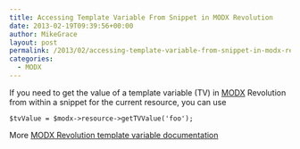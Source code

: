 ```yaml
---
title: Accessing Template Variable From Snippet in MODX Revolution
date: 2013-02-19T09:39:56+00:00
author: MikeGrace
layout: post
permalink: /2013/02/accessing-template-variable-from-snippet-in-modx-revolution/
categories:
  - MODX
---
```

If you need to get the value of a template variable (TV) in [MODX](http://modx.com/) Revolution from within a snippet for the current resource, you can use
  
`$tvValue = $modx->resource->getTVValue('foo');`

More [MODX Revolution template variable documentation](http://rtfm.modx.com/display/revolution20/Accessing+Template+Variable+Values+via+the+API)